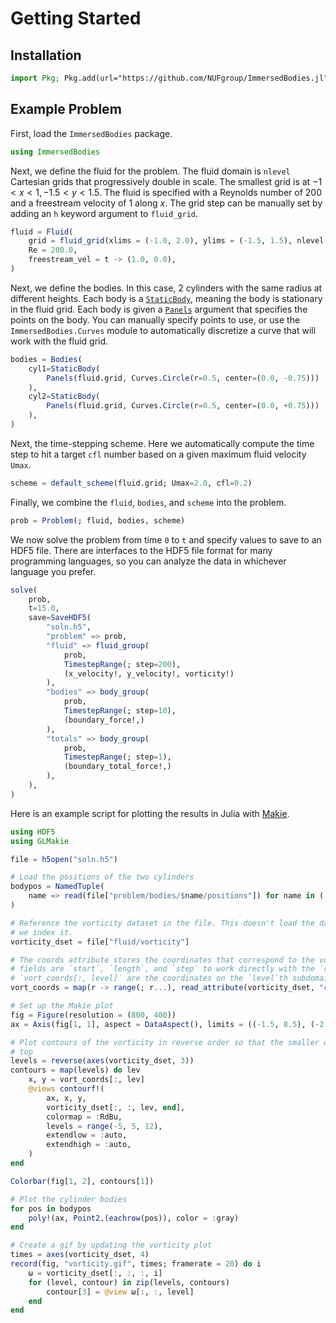 # Getting Started

## Installation

```julia
import Pkg; Pkg.add(url="https://github.com/NUFgroup/ImmersedBodies.jl")

```

## Example Problem

First, load the `ImmersedBodies` package.

```julia
using ImmersedBodies
```

Next, we define the fluid for the problem. The fluid domain is `nlevel`
Cartesian grids that progressively double in scale. The smallest grid is at
$-1<x<1, -1.5<y<1.5$. The fluid is specified with a Reynolds number of 200 and a
freestream velocity of 1 along $x$. The grid step can be manually set by adding
an `h` keyword argument to `fluid_grid`.

```julia
fluid = Fluid(
    grid = fluid_grid(xlims = (-1.0, 2.0), ylims = (-1.5, 1.5), nlevel = 5),
    Re = 200.0,
    freestream_vel = t -> (1.0, 0.0),
)
```

Next, we define the bodies. In this case, 2 cylinders with the same radius at
different heights. Each body is a [`StaticBody`](@ref), meaning the body is
stationary in the fluid grid. Each body is given a [`Panels`](@ref) argument
that specifies the points on the body. You can manually specify points to use,
or use the `ImmersedBodies.Curves` module to automatically discretize a curve
that will work with the fluid grid.

```julia
bodies = Bodies(
    cyl1=StaticBody(
        Panels(fluid.grid, Curves.Circle(r=0.5, center=(0.0, -0.75)))
    ),
    cyl2=StaticBody(
        Panels(fluid.grid, Curves.Circle(r=0.5, center=(0.0, +0.75)))
    ),
)
```

Next, the time-stepping scheme. Here we automatically compute the time step to
hit a target `cfl` number based on a given maximum fluid velocity `Umax`.

```julia
scheme = default_scheme(fluid.grid; Umax=2.0, cfl=0.2)
```

Finally, we combine the `fluid`, `bodies`, and `scheme` into the problem.

```julia
prob = Problem(; fluid, bodies, scheme)
```

We now solve the problem from time `0` to `t` and specify values to save to an
HDF5 file. There are interfaces to the HDF5 file format for many programming
languages, so you can analyze the data in whichever language you prefer.

```julia
solve(
    prob,
    t=15.0,
    save=SaveHDF5(
        "soln.h5",
        "problem" => prob,
        "fluid" => fluid_group(
            prob,
            TimestepRange(; step=200),
            (x_velocity!, y_velocity!, vorticity!)
        ),
        "bodies" => body_group(
            prob,
            TimestepRange(; step=10),
            (boundary_force!,)
        ),
        "totals" => body_group(
            prob,
            TimestepRange(; step=1),
            (boundary_total_force!,)
        ),
    ),
)
```

Here is an example script for plotting the results in Julia with
[Makie](https://docs.makie.org/stable/).

```julia
using HDF5
using GLMakie

file = h5open("soln.h5")

# Load the positions of the two cylinders
bodypos = NamedTuple(
    name => read(file["problem/bodies/$name/positions"]) for name in (:cyl1, :cyl2)
)

# Reference the vorticity dataset in the file. This doesn't load the data into memory until
# we index it.
vorticity_dset = file["fluid/vorticity"]

# The coords attribute stores the coordinates that correspond to the vorticity array. The
# fields are `start`, `length`, and `step` to work directly with the `range` function.
# `vort_coords[:, level]` are the coordinates on the `level`th subdomain.
vort_coords = map(r -> range(; r...), read_attribute(vorticity_dset, "coords"))

# Set up the Makie plot
fig = Figure(resolution = (800, 400))
ax = Axis(fig[1, 1], aspect = DataAspect(), limits = ((-1.5, 8.5), (-2.5, 2.5)))

# Plot contours of the vorticity in reverse order so that the smaller domains are plotted on
# top
levels = reverse(axes(vorticity_dset, 3))
contours = map(levels) do lev
    x, y = vort_coords[:, lev]
    @views contourf!(
        ax, x, y,
        vorticity_dset[:, :, lev, end],
        colormap = :RdBu,
        levels = range(-5, 5, 12),
        extendlow = :auto,
        extendhigh = :auto,
    )
end

Colorbar(fig[1, 2], contours[1])

# Plot the cylinder bodies
for pos in bodypos
    poly!(ax, Point2.(eachrow(pos)), color = :gray)
end

# Create a gif by updating the vorticity plot
times = axes(vorticity_dset, 4)
record(fig, "vorticity.gif", times; framerate = 20) do i
    ω = vorticity_dset[:, :, :, i]
    for (level, contour) in zip(levels, contours)
        contour[3] = @view ω[:, :, level]
    end
end
```
